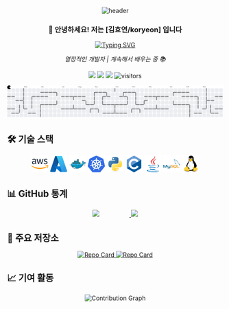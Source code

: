 <p align="center">
  <img src="https://capsule-render.vercel.app/api?type=speech&color=0:ffffff,30:48c6ef,100:6f86d6&height=200&text=Welcome%20my%20github!&fontSize=50&fontAlignY=40&animation=fadeIn&fontColor=ffffff" alt="header">
</p>

<h3 align="center">👋 안녕하세요! 저는 [김효연/koryeon] 입니다</h3>

<div align="center">
  <a href="https://git.io/typing-svg">
    <img src="https://readme-typing-svg.demolab.com?font=Fira+Code&pause=1000&width=600&center=true&lines=CLOUD+DEVELOPER" alt="Typing SVG" />
  </a>
</div>

<p align="center">
  <em>열정적인 개발자 | 계속해서 배우는 중 📚</em>
</p>

  
<p align="center">
  <a href="YOUR_LINKEDIN_URL"><img src="https://img.shields.io/badge/LinkedIn-0077B5?style=for-the-badge&logo=linkedin&logoColor=white"/></a>
  <a href="gydus241@gmail.com"><img src="https://img.shields.io/badge/Gmail-D14836?style=for-the-badge&logo=gmail&logoColor=white"/></a>
  <a href="YOUR_TWITTER_URL"><img src="https://img.shields.io/badge/Twitter-1DA1F2?style=for-the-badge&logo=twitter&logoColor=white"/></a>
  <img src="https://visitor-badge.laobi.icu/badge?page_id=YOUR_USERNAME.YOUR_USERNAME" alt="visitors"/>
</p>

<picture>
  <source media="(prefers-color-scheme: dark)" srcset="https://raw.githubusercontent.com/koryeon/koryeon/output/pacman-contribution-graph-dark.svg">
  <source media="(prefers-color-scheme: light)" srcset="https://raw.githubusercontent.com/koryeon/koryeon/output/pacman-contribution-graph.svg">
  <img alt="pacman contribution graph" src="https://raw.githubusercontent.com/koryeon/koryeon/output/pacman-contribution-graph.svg">
</picture>

## 🛠️ 기술 스택
<p align="center">
  <img src="https://raw.githubusercontent.com/devicons/devicon/master/icons/amazonwebservices/amazonwebservices-original-wordmark.svg" alt="aws" width="40" height="40"/>
  <img src="https://raw.githubusercontent.com/devicons/devicon/master/icons/azure/azure-original.svg" alt="azure" width="40" height="40"/>
  <img src="https://raw.githubusercontent.com/devicons/devicon/master/icons/docker/docker-original.svg" alt="docker" width="40" height="40"/>
  <img src="https://raw.githubusercontent.com/devicons/devicon/master/icons/kubernetes/kubernetes-plain.svg" alt="kubernetes" width="40" height="40"/>
  <img src="https://raw.githubusercontent.com/devicons/devicon/master/icons/python/python-original.svg" alt="python" width="40" height="40"/>
  <img src="https://raw.githubusercontent.com/devicons/devicon/master/icons/c/c-original.svg" alt="c" width="40" height="40"/>
  <img src="https://raw.githubusercontent.com/devicons/devicon/master/icons/java/java-original.svg" alt="java" width="40" height="40"/>
  <img src="https://raw.githubusercontent.com/devicons/devicon/master/icons/mysql/mysql-original-wordmark.svg" alt="sql" width="40" height="40"/>
  <img src="https://raw.githubusercontent.com/devicons/devicon/master/icons/linux/linux-original.svg" alt="linux" width="40" height="40"/>
</p>

## 📊 GitHub 통계
<div align="center">
  <a href="https://github.com/YOUR_USERNAME">
    <img height="180em" src="https://github-readme-stats.vercel.app/api?username=koryeon&show_icons=true&theme=tokyonight" style="margin-right: 70px" />
    <img height="180em" src="https://github-readme-stats.vercel.app/api/top-langs/?username=koryeon&layout=compact&theme=tokyonight" />
  </a>
</div>





## 🌟 주요 저장소
<p align="center">
  <a href="https://github.com/Drawjustin/KT_BIG_PROJECT.git">
    <img src="https://github-readme-stats.vercel.app/api/pin/?username=Drawjustin&repo=KT_BIG_PROJECT&theme=tokyonight" alt="Repo Card" />
  </a>
  <a href="https://github.com/koryeon/Data_campus.git">
    <img src="https://github-readme-stats.vercel.app/api/pin/?username=koryeon&repo=Data_campus&theme=tokyonight" alt="Repo Card" />
  </a>
</p>


## 📈 기여 활동
<p align="center">
  <img src="https://github-readme-activity-graph.vercel.app/graph?username=koryeon&theme=react-dark&hide_border=true" alt="Contribution Graph" />
</p>


